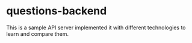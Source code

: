# questions-backend
This is a sample API server implemented it with different technologies to learn and compare them.
